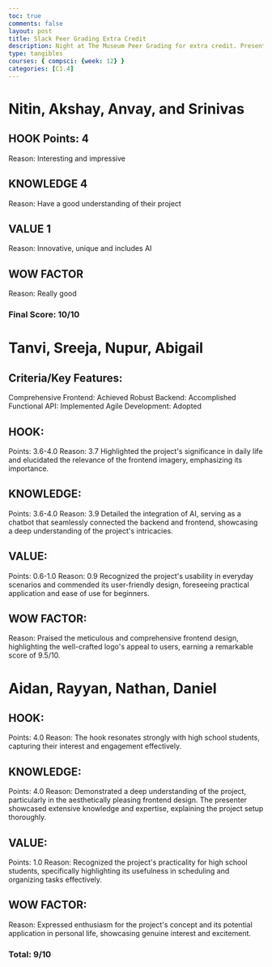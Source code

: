 ```yaml
---
toc: true
comments: false
layout: post
title: Slack Peer Grading Extra Credit
description: Night at The Museum Peer Grading for extra credit. Present during individual reviews with Mr. Lopez.
type: tangibles
courses: { compsci: {week: 12} }
categories: [C1.4]
---
```


# Nitin, Akshay, Anvay, and Srinivas
## HOOK Points: 4
Reason:
Interesting and impressive

## KNOWLEDGE 4
Reason:
Have a good understanding of their project

## VALUE 1
Reason:
Innovative, unique and includes AI

## WOW FACTOR
Reason: Really good

### Final Score: 10/10

# Tanvi, Sreeja, Nupur, Abigail
## Criteria/Key Features:
Comprehensive Frontend: Achieved
Robust Backend: Accomplished
Functional API: Implemented
Agile Development: Adopted
## HOOK:
Points: 3.6-4.0
Reason: 3.7
Highlighted the project's significance in daily life and elucidated the relevance of the frontend imagery, emphasizing its importance.

## KNOWLEDGE:
Points: 3.6-4.0
Reason: 3.9
Detailed the integration of AI, serving as a chatbot that seamlessly connected the backend and frontend, showcasing a deep understanding of the project's intricacies.

## VALUE:
Points: 0.6-1.0
Reason: 0.9
Recognized the project's usability in everyday scenarios and commended its user-friendly design, foreseeing practical application and ease of use for beginners.

## WOW FACTOR:
Reason:
Praised the meticulous and comprehensive frontend design, highlighting the well-crafted logo's appeal to users, earning a remarkable score of 9.5/10.

# Aidan, Rayyan, Nathan, Daniel
## HOOK:
Points: 4.0
Reason:
The hook resonates strongly with high school students, capturing their interest and engagement effectively.

## KNOWLEDGE:
Points: 4.0
Reason:
Demonstrated a deep understanding of the project, particularly in the aesthetically pleasing frontend design. The presenter showcased extensive knowledge and expertise, explaining the project setup thoroughly.

## VALUE:
Points: 1.0
Reason:
Recognized the project's practicality for high school students, specifically highlighting its usefulness in scheduling and organizing tasks effectively.

## WOW FACTOR:
Reason:
Expressed enthusiasm for the project's concept and its potential application in personal life, showcasing genuine interest and excitement.

### Total: 9/10